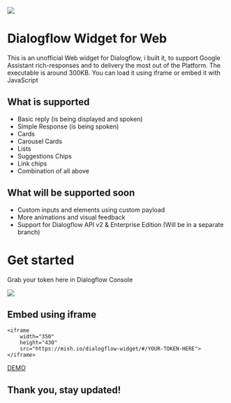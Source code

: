 ![](https://imgur.com/YkOoS4h.png)

# Dialogflow Widget for Web

This is an unofficial Web widget for Dialogflow, i built it, to support Google Assistant rich-responses and to delivery the most out of the Platform. The executable is around 300KB. You can load it using iframe or embed it with JavaScript


## What is supported
- Basic reply (is being displayed and spoken)
- Simple Response (is being spoken)
- Cards
- Carousel Cards
- Lists
- Suggestions Chips
- Link chips
- Combination of all above

## What will be supported soon
- Custom inputs and elements using custom payload
- More animations and visual feedback
- Support for Dialogflow API v2 & Enterprise Edition (Will be in a separate branch)

# Get started
Grab your token here in Dialogflow Console

![](https://imgur.com/mmB4jS2.png)

## Embed using iframe

```
<iframe
    width="350"
    height="430"
    src="https://mish.io/dialogflow-widget/#/YOUR-TOKEN-HERE">
</iframe>
```

[DEMO](https://codepen.io/mishushakov/pen/NwJRZY?editors=1000)

## Thank you, stay updated!
